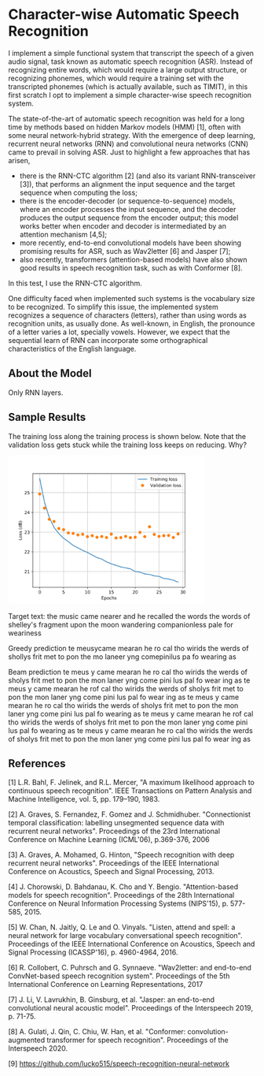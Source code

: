 # Character-wise Automatic Speech Recognition

I implement a simple functional system that transcript the speech of a given audio signal, task known as automatic speech recognition (ASR). Instead of recognizing entire words, which would require a large output structure, or recognizing phonemes, which would require a training set with the transcripted phonemes (which is actually available, such as TIMIT), in this first scratch I opt to implement a simple character-wise speech recognition system.

The state-of-the-art of automatic speech recognition was held for a long time by methods based on hidden Markov models (HMM) [1], often with some neural network-hybrid strategy. With the emergence of deep learning, recurrent neural networks (RNN) and convolutional neura networks (CNN) came to prevail in solving ASR. Just to highlight a few approaches that has arisen,
 - there is the RNN-CTC algorithm [2] (and also its variant RNN-transceiver [3]), that performs an alignment the input sequence and the target sequence when computing the loss;
 - there is the encoder-decoder (or sequence-to-sequence) models, where an encoder processes the input sequence, and the decoder produces the output sequence from the encoder output; this model works better when encoder and decoder is intermediated by an attention mechanism [4,5];
 - more recently, end-to-end convolutional models have been showing promising results for ASR, such as Wav2letter [6] and Jasper [7];
 - also recently, transformers (attention-based models) have also shown good results in speech recognition task, such as with Conformer [8].

In this test, I use the RNN-CTC algorithm.

One difficulty faced when implemented such systems is the vocabulary size to be recognized. To simplify this issue,
the implemented system recognizes a sequence of characters (letters), rather than using words as recognition units,
as usually done. As well-known, in English, the pronounce of a letter varies a lot, specially vowels. However, we
expect that the sequential learn of RNN can incorporate some orthographical characteristics of the English language.


## About the Model

Only RNN layers.

## Sample Results

The training loss along the training process is shown below. Note that the validation loss gets stuck while the training loss keeps on reducing. Why?

<img src="https://github.com/ryuuji06/automatic-speech-recognition/blob/main/images/ex_hist.png" width="400">

Target text:
the music came nearer and he recalled the words the words of shelley's fragment upon the moon wandering companionless pale for weariness

Greedy prediction
te meusycame mearan he ro cal tho wirids the werds of shollys frit met to pon the mo laneer yng comepinilus pa fo wearing as

Beam prediction
te meus y came mearan he ro cal tho wirids the werds of sholys frit met to pon the mon laner yng come pini lus pal fo wear ing as
te meus y came mearan he rof cal tho wirids the werds of sholys frit met to pon the mon laner yng come pini lus pal fo wear ing as
te meus y came mearan he ro cal tho wirids the werds of sholys frit met to pon the mon laner yng come pini lus pal fo wearing as
te meus y came mearan he rof cal tho wirids the werds of sholys frit met to pon the mon laner yng come pini lus pal fo wearing as
te meus y came mearan he ro cal tho wirids the werds of sholys frit met to pon the mon laner yng come pini lus pal fo wear ing as


## References

[1] L.R. Bahl, F. Jelinek, and R.L. Mercer, "A maximum likelihood approach to continuous speech recognition". IEEE Transactions on Pattern Analysis and Machine Intelligence, vol. 5, pp. 179–190, 1983.

[2] A. Graves, S. Fernandez, F. Gomez and J. Schmidhuber. "Connectionist temporal classification: labelling unsegmented sequence data with recurrent neural networks". Proceedings of the 23rd International Conference on Machine Learning (ICML'06), p.369-376, 2006

[3] A. Graves, A. Mohamed, G. Hinton, "Speech recognition with deep recurrent neural networks". Proceedings of the IEEE International Conference on Acoustics, Speech and Signal Processing, 2013.

[4] J. Chorowski, D. Bahdanau, K. Cho and Y. Bengio. "Attention-based models for speech recognition". Proceedings of the 28th International Conference on Neural Information Processing Systems (NIPS'15), p. 577-585, 2015.

[5] W. Chan, N. Jaitly, Q. Le and O. Vinyals. "Listen, attend and spell: a neural network for large vocabulary conversational speech recognition". Proceedings of the IEEE International Conference on Acoustics, Speech and Signal Processing (ICASSP'16), p. 4960-4964, 2016.

[6] R. Collobert, C. Puhrsch and G. Synnaeve. "Wav2letter: and end-to-end ConvNet-based speech recognition system". Proceedings of the 5th International Conference on Learning Representations, 2017

[7] J. Li, V. Lavrukhin, B. Ginsburg, et al. "Jasper: an end-to-end convolutional neural acoustic model". Proceedings of the Interspeech 2019, p. 71-75.

[8] A. Gulati, J. Qin, C. Chiu, W. Han, et al. "Conformer: convolution-augmented transformer for speech recognition". Proceedings of the Interspeech 2020.

[9] https://github.com/lucko515/speech-recognition-neural-network
